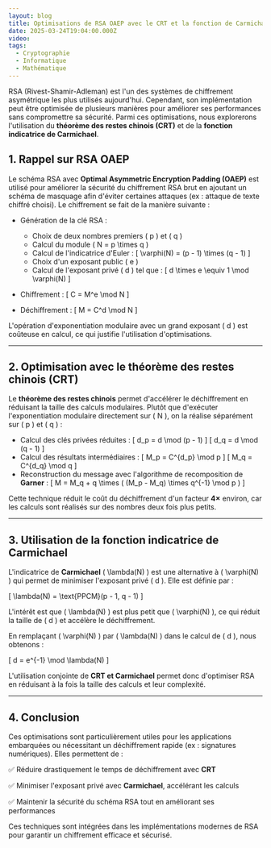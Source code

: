 ```yaml
---
layout: blog
title: Optimisations de RSA OAEP avec le CRT et la fonction de Carmichael
date: 2025-03-24T19:04:00.000Z
video:
tags:
  - Cryptographie
  - Informatique
  - Mathématique
---
```


RSA (Rivest-Shamir-Adleman) est l'un des systèmes de chiffrement asymétrique les plus utilisés aujourd'hui. Cependant, son implémentation peut être optimisée de plusieurs manières pour améliorer ses performances sans compromettre sa sécurité. Parmi ces optimisations, nous explorerons l'utilisation du **théorème des restes chinois (CRT)** et de la **fonction indicatrice de Carmichael**.

## 1. Rappel sur RSA OAEP

Le schéma RSA avec **Optimal Asymmetric Encryption Padding (OAEP)** est utilisé pour améliorer la sécurité du chiffrement RSA brut en ajoutant un schéma de masquage afin d'éviter certaines attaques (ex : attaque de texte chiffré choisi). Le chiffrement se fait de la manière suivante :

- Génération de la clé RSA :

  - Choix de deux nombres premiers \( p \) et \( q \)
  - Calcul du module \( N = p \times q \)
  - Calcul de l'indicatrice d'Euler :
    \[
    \varphi(N) = (p - 1) \times (q - 1)
    \]
  - Choix d'un exposant public \( e \)
  - Calcul de l'exposant privé \( d \) tel que :
    \[
    d \times e \equiv 1 \mod \varphi(N)
    \]

- Chiffrement :
  \[
  C = M^e \mod N
  \]
- Déchiffrement :
  \[
  M = C^d \mod N
  \]

L'opération d'exponentiation modulaire avec un grand exposant \( d \) est coûteuse en calcul, ce qui justifie l'utilisation d'optimisations.

---

## 2. Optimisation avec le théorème des restes chinois (CRT)

Le **théorème des restes chinois** permet d'accélérer le déchiffrement en réduisant la taille des calculs modulaires.
Plutôt que d'exécuter l'exponentiation modulaire directement sur \( N \), on la réalise séparément sur \( p \) et \( q \) :

- Calcul des clés privées réduites :
  \[
  d_p = d \mod (p - 1)
  \]
  \[
  d_q = d \mod (q - 1)
  \]
- Calcul des résultats intermédiaires :
  \[
  M_p = C^{d_p} \mod p
  \]
  \[
  M_q = C^{d_q} \mod q
  \]
- Reconstruction du message avec l'algorithme de recomposition de **Garner** :
  \[
  M = M_q + q \times ( (M_p - M_q) \times q^{-1} \mod p )
  \]

Cette technique réduit le coût du déchiffrement d'un facteur **4×** environ, car les calculs sont réalisés sur des nombres deux fois plus petits.

---

## 3. Utilisation de la fonction indicatrice de Carmichael

L'indicatrice de **Carmichael** \( \lambda(N) \) est une alternative à \( \varphi(N) \) qui permet de minimiser l'exposant privé \( d \). Elle est définie par :

\[
\lambda(N) = \text{PPCM}(p - 1, q - 1)
\]

L'intérêt est que \( \lambda(N) \) est plus petit que \( \varphi(N) \), ce qui réduit la taille de \( d \) et accélère le déchiffrement.

En remplaçant \( \varphi(N) \) par \( \lambda(N) \) dans le calcul de \( d \), nous obtenons :

\[
d = e^{-1} \mod \lambda(N)
\]

L'utilisation conjointe de **CRT et Carmichael** permet donc d'optimiser RSA en réduisant à la fois la taille des calculs et leur complexité.

---

## 4. Conclusion

Ces optimisations sont particulièrement utiles pour les applications embarquées ou nécessitant un déchiffrement rapide (ex : signatures numériques). Elles permettent de :

✅ Réduire drastiquement le temps de déchiffrement avec **CRT**

✅ Minimiser l'exposant privé avec **Carmichael**, accélérant les calculs

✅ Maintenir la sécurité du schéma RSA tout en améliorant ses performances

Ces techniques sont intégrées dans les implémentations modernes de RSA pour garantir un chiffrement efficace et sécurisé.
